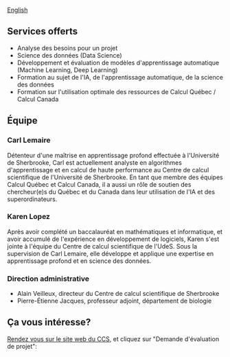 [English](/english.html)

## Services offerts

* Analyse des besoins pour un projet
* Science des données (Data Science)
* Développement et évaluation de modèles d'apprentissage automatique (Machine Learning, Deep Learning)
* Formation au sujet de l'IA, de l'apprentissage automatique, de la science des données
* Formation sur l'utilisation optimale des ressources de Calcul Québec / Calcul Canada

## Équipe

### Carl Lemaire

Détenteur d'une maîtrise en apprentissage profond effectuée à l'Université de Sherbrooke, Carl est actuellement analyste en algorithmes d'apprentissage et en calcul de haute performance au Centre de calcul scientifique de l'Université de Sherbrooke. En tant que membre des équipes Calcul Québec et Calcul Canada, il a aussi un rôle de soutien des chercheur(e)s du Québec et du Canada dans leur utilisation de l'IA et des superordinateurs.

### Karen Lopez

Après avoir complété un baccalauréat en mathématiques et informatique, et avoir accumulé de l'expérience en développement de logiciels, Karen s'est jointe à l'équipe du Centre de calcul scientifique de l'UdeS. Sous la supervision de Carl Lemaire, elle développe et applique une expertise en apprentissage profond et en science des données.

### Direction administrative

* Alain Veilleux, directeur du Centre de calcul scientifique de Sherbrooke
* Pierre-Étienne Jacques, professeur adjoint, département de biologie

## Ça vous intéresse?

[Rendez vous sur le site web du CCS](https://www.ccs.usherbrooke.ca/), et cliquez sur "Demande d'évaluation de projet":


